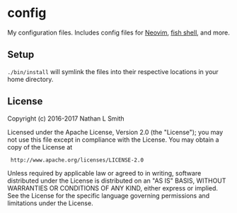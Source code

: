 # config

My configuration files. Includes config files for [Neovim](https://neovim.io),
[fish shell](https://fishshell.com), and more.

## Setup

`./bin/install` will symlink the files into their respective locations in your
home directory.

## License

Copyright (c) 2016-2017 Nathan L Smith

Licensed under the Apache License, Version 2.0 (the "License");
you may not use this file except in compliance with the License.
You may obtain a copy of the License at

     http://www.apache.org/licenses/LICENSE-2.0

Unless required by applicable law or agreed to in writing, software
distributed under the License is distributed on an "AS IS" BASIS,
WITHOUT WARRANTIES OR CONDITIONS OF ANY KIND, either express or implied.
See the License for the specific language governing permissions and
limitations under the License.
